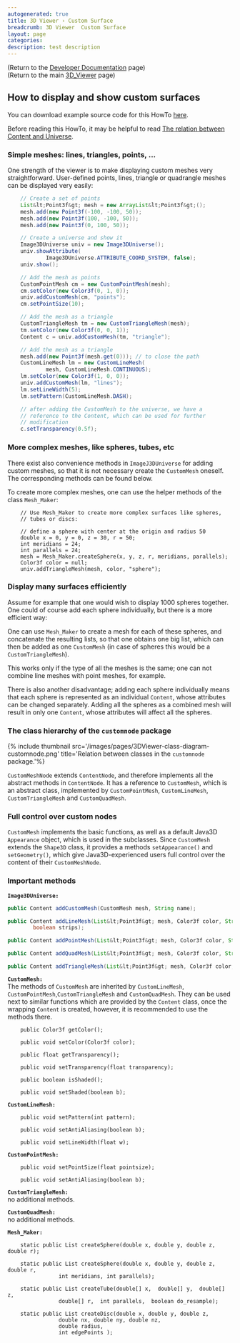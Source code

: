 ```yaml
---
autogenerated: true
title: 3D Viewer › Custom Surface
breadcrumb: 3D Viewer  Custom Surface
layout: page
categories: 
description: test description
---
```


(Return to the [Developer Documentation](3D_Viewer__Developer_Documentation "wikilink") page)  
(Return to the main [3D\_Viewer](3D_Viewer "wikilink") page)

## How to display and show custom surfaces

You can download example source code for this HowTo [here](3D_Viewer__Example_code "wikilink").

Before reading this HowTo, it may be helpful to read [The relation between Content and Universe](3D_Viewer__Content_Structure "wikilink").

### Simple meshes: lines, triangles, points, ...

One strength of the viewer is to make displaying custom meshes very straightforward. User-defined points, lines, triangle or quadrangle meshes can be displayed very easily:

``` java
    // Create a set of points
    List&lt;Point3f&gt; mesh = new ArrayList&lt;Point3f&gt;();
    mesh.add(new Point3f(-100, -100, 50));
    mesh.add(new Point3f(100, -100, 50));
    mesh.add(new Point3f(0, 100, 50));

    // Create a universe and show it
    Image3DUniverse univ = new Image3DUniverse();
    univ.showAttribute(
            Image3DUniverse.ATTRIBUTE_COORD_SYSTEM, false);
    univ.show();

    // Add the mesh as points
    CustomPointMesh cm = new CustomPointMesh(mesh);
    cm.setColor(new Color3f(0, 1, 0));
    univ.addCustomMesh(cm, "points");
    cm.setPointSize(10);

    // Add the mesh as a triangle
    CustomTriangleMesh tm = new CustomTriangleMesh(mesh);
    tm.setColor(new Color3f(0, 0, 1));
    Content c = univ.addCustomMesh(tm, "triangle");

    // Add the mesh as a triangle
    mesh.add(new Point3f(mesh.get(0))); // to close the path
    CustomLineMesh lm = new CustomLineMesh(
            mesh, CustomLineMesh.CONTINUOUS);
    lm.setColor(new Color3f(1, 0, 0));
    univ.addCustomMesh(lm, "lines");
    lm.setLineWidth(5);
    lm.setPattern(CustomLineMesh.DASH);

    // after adding the CustomMesh to the universe, we have a
    // reference to the Content, which can be used for further
    // modification
    c.setTransparency(0.5f);
```

### More complex meshes, like spheres, tubes, etc

There exist also convenience methods in `ImageJ3DUniverse` for adding custom meshes, so that it is not necessary create the `CustomMesh` oneself. The corresponding methods can be found below.

To create more complex meshes, one can use the helper methods of the class `Mesh_Maker`:

``` 
    // Use Mesh_Maker to create more complex surfaces like spheres,
    // tubes or discs:

    // define a sphere with center at the origin and radius 50
    double x = 0, y = 0, z = 30, r = 50;
    int meridians = 24;
    int parallels = 24;
    mesh = Mesh_Maker.createSphere(x, y, z, r, meridians, parallels);
    Color3f color = null;
    univ.addTriangleMesh(mesh, color, "sphere");
```

### Display many surfaces efficiently

Assume for example that one would wish to display 1000 spheres together. One could of course add each sphere individually, but there is a more efficient way:

One can use `Mesh_Maker` to create a mesh for each of these spheres, and concatenate the resulting lists, so that one obtains one big list, which can then be added as one `CustomMesh` (in case of spheres this would be a `CustomTriangleMesh`).

This works only if the type of all the meshes is the same; one can not combine line meshes with point meshes, for example.

There is also another disadvantage; adding each sphere individually means that each sphere is represented as an individual `Content`, whose attributes can be changed separately. Adding all the spheres as a combined mesh will result in only one `Content`, whose attributes will affect all the spheres.

### The class hierarchy of the `customnode` package

{% include thumbnail src='/images/pages/3DViewer-class-diagram-customnode.png' title='Relation between classes in the `customnode` package.'%}

`CustomMeshNode` extends `ContentNode`, and therefore implements all the abstract methods in `ContentNode`. It has a reference to `CustomMesh`, which is an abstract class, implemented by `CustomPointMesh`, `CustomLineMesh`, `CustomTriangleMesh` and `CustomQuadMesh`.

### Full control over custom nodes

`CustomMesh` implements the basic functions, as well as a default Java3D `Appearance` object, which is used in the subclasses. Since `CustomMesh` extends the `Shape3D` class, it provides a methods `setAppearance()` and `setGeometry()`, which give Java3D-experienced users full control over the content of their `CustomMeshNode`.

### Important methods

<b>`Image3DUniverse:`</b>

``` java
public Content addCustomMesh(CustomMesh mesh, String name);

public Content addLineMesh(List&lt;Point3f&gt; mesh, Color3f color, String name,
        boolean strips);

public Content addPointMesh(List&lt;Point3f&gt; mesh, Color3f color, String name);

public Content addQuadMesh(List&lt;Point3f&gt; mesh, Color3f color, String name);

public Content addTriangleMesh(List&lt;Point3f&gt; mesh, Color3f color, String name);
```

<b>`CustomMesh:`</b>  
The methods of `CustomMesh` are inherited by `CustomLineMesh`, `CustomPointMesh`,`CustomTriangleMesh` and `CustomQuadMesh`. They can be used next to similar functions which are provided by the `Content` class, once the wrapping `Content` is created, however, it is recommended to use the methods there.

``` 
    public Color3f getColor();

    public void setColor(Color3f color);

    public float getTransparency();

    public void setTransparency(float transparency);

    public boolean isShaded();

    public void setShaded(boolean b);
```

<b>`CustomLineMesh:`</b>

``` 
    public void setPattern(int pattern);
    
    public void setAntiAliasing(boolean b);
    
    public void setLineWidth(float w);
```

<b>`CustomPointMesh:`</b>

``` 
    public void setPointSize(float pointsize);
    
    public void setAntiAliasing(boolean b);
```

<b>`CustomTriangleMesh:`</b>  
no additional methods.

<b>`CustomQuadMesh:`</b>  
no additional methods.

<b>`Mesh_Maker:`</b>

``` 
    static public List createSphere(double x, double y, double z, double r);

    static public List createSphere(double x, double y, double z, double r,
                int meridians, int parallels);

    static public List createTube(double[] x,  double[] y,  double[] z,
                double[] r,  int parallels,  boolean do_resample);

    static public List createDisc(double x, double y, double z,
                double nx, double ny, double nz,
                double radius,
                int edgePoints );
```
